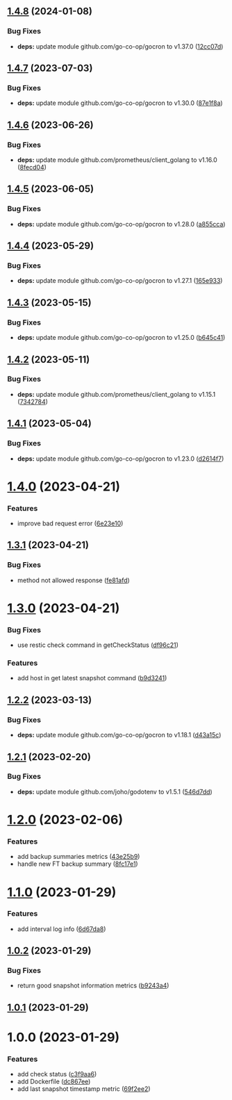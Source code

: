 ## [1.4.8](https://github.com/VincentHardouin/restic-exporter/compare/v1.4.7...v1.4.8) (2024-01-08)


### Bug Fixes

* **deps:** update module github.com/go-co-op/gocron to v1.37.0 ([12cc07d](https://github.com/VincentHardouin/restic-exporter/commit/12cc07d08d3fe06919649871d9fd78e553ef141e))

## [1.4.7](https://github.com/VincentHardouin/restic-exporter/compare/v1.4.6...v1.4.7) (2023-07-03)


### Bug Fixes

* **deps:** update module github.com/go-co-op/gocron to v1.30.0 ([87e1f8a](https://github.com/VincentHardouin/restic-exporter/commit/87e1f8aab72df6d44e45e62de73f6b0038393a97))

## [1.4.6](https://github.com/VincentHardouin/restic-exporter/compare/v1.4.5...v1.4.6) (2023-06-26)


### Bug Fixes

* **deps:** update module github.com/prometheus/client_golang to v1.16.0 ([8fecd04](https://github.com/VincentHardouin/restic-exporter/commit/8fecd04edca3698f34db7c2276c64df72e3da1d5))

## [1.4.5](https://github.com/VincentHardouin/restic-exporter/compare/v1.4.4...v1.4.5) (2023-06-05)


### Bug Fixes

* **deps:** update module github.com/go-co-op/gocron to v1.28.0 ([a855cca](https://github.com/VincentHardouin/restic-exporter/commit/a855ccac0dd73218b49dbb9674fbf909608d8374))

## [1.4.4](https://github.com/VincentHardouin/restic-exporter/compare/v1.4.3...v1.4.4) (2023-05-29)


### Bug Fixes

* **deps:** update module github.com/go-co-op/gocron to v1.27.1 ([165e933](https://github.com/VincentHardouin/restic-exporter/commit/165e9336d67dde515321376b99714dd6192574c5))

## [1.4.3](https://github.com/VincentHardouin/restic-exporter/compare/v1.4.2...v1.4.3) (2023-05-15)


### Bug Fixes

* **deps:** update module github.com/go-co-op/gocron to v1.25.0 ([b645c41](https://github.com/VincentHardouin/restic-exporter/commit/b645c41609fb51b699235080f3fa3a70c065bd30))

## [1.4.2](https://github.com/VincentHardouin/restic-exporter/compare/v1.4.1...v1.4.2) (2023-05-11)


### Bug Fixes

* **deps:** update module github.com/prometheus/client_golang to v1.15.1 ([7342784](https://github.com/VincentHardouin/restic-exporter/commit/73427843ffd7e43d63043e1cfb2b85c2148f6f8c))

## [1.4.1](https://github.com/VincentHardouin/restic-exporter/compare/v1.4.0...v1.4.1) (2023-05-04)


### Bug Fixes

* **deps:** update module github.com/go-co-op/gocron to v1.23.0 ([d2614f7](https://github.com/VincentHardouin/restic-exporter/commit/d2614f70e383472a32253613c9aaeb7aa3e96b71))

# [1.4.0](https://github.com/VincentHardouin/restic-exporter/compare/v1.3.1...v1.4.0) (2023-04-21)


### Features

* improve bad request error ([6e23e10](https://github.com/VincentHardouin/restic-exporter/commit/6e23e107cb82cdfbd56f4dc9e318e9eae0e658ca))

## [1.3.1](https://github.com/VincentHardouin/restic-exporter/compare/v1.3.0...v1.3.1) (2023-04-21)


### Bug Fixes

* method not allowed response ([fe81afd](https://github.com/VincentHardouin/restic-exporter/commit/fe81afd93133fd69a479a2a51209d4285e04f6c7))

# [1.3.0](https://github.com/VincentHardouin/restic-exporter/compare/v1.2.2...v1.3.0) (2023-04-21)


### Bug Fixes

* use restic check command in getCheckStatus ([df96c21](https://github.com/VincentHardouin/restic-exporter/commit/df96c21088851301da382a5e1a4743c5dfc24bb4))


### Features

* add host in get latest snapshot command ([b9d3241](https://github.com/VincentHardouin/restic-exporter/commit/b9d32417c080a25831321297f9ace9802003f180))

## [1.2.2](https://github.com/VincentHardouin/restic-exporter/compare/v1.2.1...v1.2.2) (2023-03-13)


### Bug Fixes

* **deps:** update module github.com/go-co-op/gocron to v1.18.1 ([d43a15c](https://github.com/VincentHardouin/restic-exporter/commit/d43a15c5bc9ada752fb45d05e08bddf3c65d55b7))

## [1.2.1](https://github.com/VincentHardouin/restic-exporter/compare/v1.2.0...v1.2.1) (2023-02-20)


### Bug Fixes

* **deps:** update module github.com/joho/godotenv to v1.5.1 ([546d7dd](https://github.com/VincentHardouin/restic-exporter/commit/546d7ddedfdc94fe85c8bfce54f12ce07da1e9dd))

# [1.2.0](https://github.com/VincentHardouin/restic-exporter/compare/v1.1.0...v1.2.0) (2023-02-06)


### Features

* add backup summaries metrics ([43e25b9](https://github.com/VincentHardouin/restic-exporter/commit/43e25b9e0e5a18151ab9556327b58cbb6bf7cbdf))
* handle new FT backup summary ([8fc17e1](https://github.com/VincentHardouin/restic-exporter/commit/8fc17e1bf641da626858171b0219cf4505524ae2))

# [1.1.0](https://github.com/VincentHardouin/restic-exporter/compare/v1.0.2...v1.1.0) (2023-01-29)


### Features

* add interval log info ([6d67da8](https://github.com/VincentHardouin/restic-exporter/commit/6d67da848c0c2d1fb56b559f73e2c20148dba25f))

## [1.0.2](https://github.com/VincentHardouin/restic-exporter/compare/v1.0.1...v1.0.2) (2023-01-29)


### Bug Fixes

* return good snapshot information metrics ([b9243a4](https://github.com/VincentHardouin/restic-exporter/commit/b9243a47834d17047e7564154d471f49dce9d0b1))

## [1.0.1](https://github.com/VincentHardouin/restic-exporter/compare/v1.0.0...v1.0.1) (2023-01-29)

# 1.0.0 (2023-01-29)


### Features

* add check status ([c3f9aa6](https://github.com/VincentHardouin/restic-exporter/commit/c3f9aa63cc2e9a3b90a100885f127785650ef946))
* add Dockerfile ([dc867ee](https://github.com/VincentHardouin/restic-exporter/commit/dc867eee7c1c634b5a575a566830cd2122df3db6))
* add last snapshot timestamp metric ([69f2ee2](https://github.com/VincentHardouin/restic-exporter/commit/69f2ee22f4fa4fad1606049bfa0a62ac3efcd2a7))
